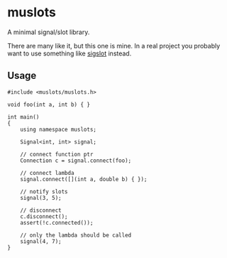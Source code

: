 # muslots

A minimal signal/slot library.

There are many like it, but this one is mine. In a real project you probably want to use something like [sigslot](https://github.com/palacaze/sigslot) instead.

## Usage

    #include <muslots/muslots.h>

    void foo(int a, int b) { }
    
    int main()
    {
        using namespace muslots;

        Signal<int, int> signal;
    
        // connect function ptr
        Connection c = signal.connect(foo);
    
        // connect lambda
        signal.connect([](int a, double b) { });
    
        // notify slots
        signal(3, 5);
    
        // disconnect
        c.disconnect();
        assert(!c.connected());
    
        // only the lambda should be called
        signal(4, 7);
    }
